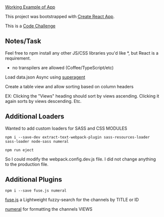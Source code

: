 [Working Example of App](https://ottoinfo.github.io/fe-react-yt/) 

This project was bootstrapped with [Create React App](https://github.com/facebookincubator/create-react-app).

This is a [Code Challenge](https://github.com/CollectiveDS/frontend-programming-assignment-v2)

Notes/Task
----------

Feel free to npm install any other JS/CSS libraries you'd like *, but React is a requirement.

* no transpilers are allowed (Coffee/TypeScript/etc)


Load data.json Async using [superagent]()

Create a table view and allow sorting based on column headers

EX: Clicking the "Views" heading should sort by views ascending. Clicking it again sorts by views descending. Etc.

Additional Loaders
--------------

Wanted to add custom loaders for SASS and CSS MODULES

```
npm i --save-dev extract-text-webpack-plugin sass-resources-loader sass-loader node-sass numeral
```

```
npm run eject
```

So I could modify the webpack.config.dev.js file. I did not change anything to the production file.

Additional Plugins
------------------

```
npm i --save fuse.js numeral
```

[fuse.js](https://github.com/krisk/Fuse) a Lightweight fuzzy-search for the channels by TITLE or ID

[numeral](http://numeraljs.com/) for formatting the channels VIEWS